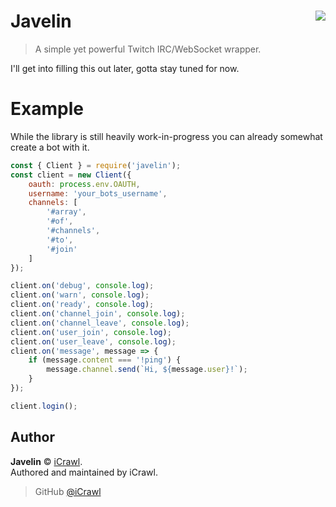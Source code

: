 # Javelin <img src="https://i.imgur.com/CtLBWyl.png" align="right">
> A simple yet powerful Twitch IRC/WebSocket wrapper.

I'll get into filling this out later, gotta stay tuned for now.

# Example

While the library is still heavily work-in-progress you can already somewhat create a bot with it.

```js
const { Client } = require('javelin');
const client = new Client({
	oauth: process.env.OAUTH,
	username: 'your_bots_username',
	channels: [
		'#array',
		'#of',
		'#channels',
		'#to',
		'#join'
	]
});

client.on('debug', console.log);
client.on('warn', console.log);
client.on('ready', console.log);
client.on('channel_join', console.log);
client.on('channel_leave', console.log);
client.on('user_join', console.log);
client.on('user_leave', console.log);
client.on('message', message => {
	if (message.content === '!ping') {
		message.channel.send(`Hi, ${message.user}!`);
	}
});

client.login();
```

## Author

**Javelin** © [iCrawl](https://github.com/iCrawl).  
Authored and maintained by iCrawl.

> GitHub [@iCrawl](https://github.com/iCrawl)
